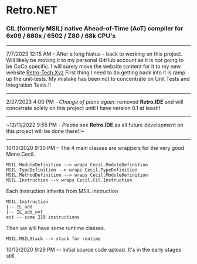 # Retro.NET
### CIL (formerly MSIL) native Ahead-of-Time (AoT) compiler for 6x09 / 680x / 6502 / Z80 / 68k CPU's

---

7/7/2023 12:15 AM - After a long hiatus – back to working on this project. Will likely be moving it to my personal GitHub account as it is not going to be CoCo specific.  I will surely move the website content for it to my new website [Retro-Tech.Xyz](https://retro-tech.xyz/)  First thing I need to do getting back into it is ramp up the unit-tests.  My mistake has been not to concentrate on Unit Tests and Integration Tests.!!

---

2/27/2023 4:00 PM - *Change of plans again:* removed __Retro.IDE__ and will concetrate solely on this project until I have version 0.1 at least!!

---

~12/11/2022 9:55 PM - *Please see* __Retro.IDE__ as all future development on this project will be done there!!~

---

10/13/2020 9:30 PM – The 4 main classes are wrappers for the very good Mono.Cecil.

```
MSIL.ModuleDefinition --> wraps Cecil.ModuleDefinition
MSIL.TypeDefinition --> wraps Cecil.TypeDefinition
MSIL.MethodDefinition --> wraps Cecil.ModuleDefinition
MSIL.Instruction --> wraps Cecil.Cil.Instruction
```
Each instruction inherits from MSIL.Instruction
```
MSIL.Instruction
|-- IL_add
|-- IL_add_ovf
ect -- some 219 instructions 
```
Then we will have some runtime classes.
```
MSIL.MSILStack --> stack for runtime
```

10/13/2020 9:29 PM -- Initial source code upload.  It's in the early stages still.
